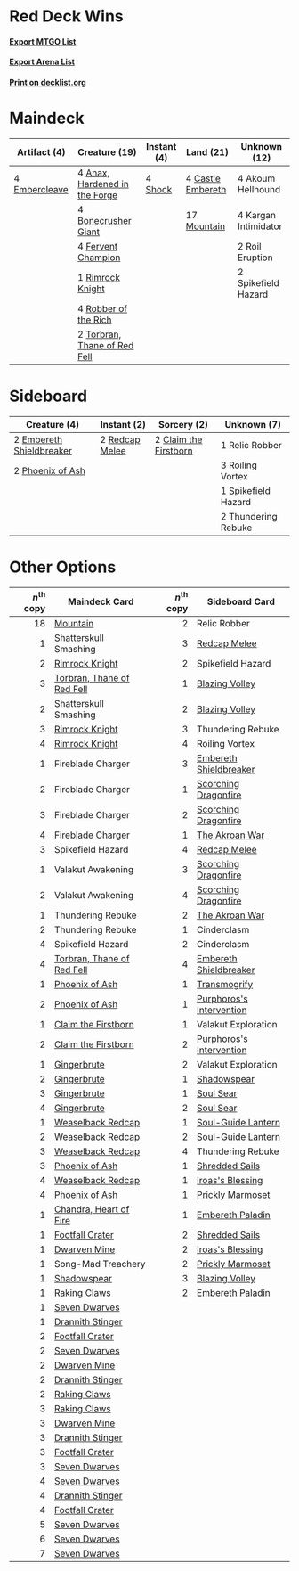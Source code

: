 # Red Deck Wins

#### [Export MTGO List](../collection/Red%20Deck%20Wins/Red%20Deck%20Wins.txt)
#### [Export Arena List](../collection/Red%20Deck%20Wins/Red%20Deck%20Wins_arena.txt)
#### [Print on decklist.org](http://decklist.org/?deckmain=4%09Akoum%20Hellhound%0A4%09Anax,%20Hardened%20in%20the%20Forge%0A4%09Bonecrusher%20Giant%0A4%09Castle%20Embereth%0A4%09Embercleave%0A4%09Fervent%20Champion%0A4%09Kargan%20Intimidator%0A17%09Mountain%0A1%09Rimrock%20Knight%0A4%09Robber%20of%20the%20Rich%0A2%09Roil%20Eruption%0A4%09Shock%0A2%09Spikefield%20Hazard%0A2%09Torbran,%20Thane%20of%20Red%20Fell&deckside=2%09Claim%20the%20Firstborn%0A2%09Embereth%20Shieldbreaker%0A2%09Phoenix%20of%20Ash%0A2%09Redcap%20Melee%0A1%09Relic%20Robber%0A3%09Roiling%20Vortex%0A1%09Spikefield%20Hazard%0A2%09Thundering%20Rebuke)
# Maindeck

|                                      Artifact (4)                                      |                                             Creature (19)                                              |                                   Instant (4)                                    |                                         Land (21)                                          |    Unknown (12)    |
|----------------------------------------------------------------------------------------|--------------------------------------------------------------------------------------------------------|----------------------------------------------------------------------------------|--------------------------------------------------------------------------------------------|--------------------|
|4 [Embercleave](http://gatherer.wizards.com/Pages/Card/Details.aspx?multiverseid=473082)|4 [Anax, Hardened in the Forge](http://gatherer.wizards.com/Pages/Card/Details.aspx?multiverseid=476376)|4 [Shock](http://gatherer.wizards.com/Pages/Card/Details.aspx?multiverseid=129732)|4 [Castle Embereth](http://gatherer.wizards.com/Pages/Card/Details.aspx?multiverseid=473201)|4 Akoum Hellhound   |
|                                                                                        |4 [Bonecrusher Giant](http://gatherer.wizards.com/Pages/Card/Details.aspx?multiverseid=473077)          |                                                                                  |17 [Mountain](http://gatherer.wizards.com/Pages/Card/Details.aspx?multiverseid=439859)      |4 Kargan Intimidator|
|                                                                                        |4 [Fervent Champion](http://gatherer.wizards.com/Pages/Card/Details.aspx?multiverseid=473086)           |                                                                                  |                                                                                            |2 Roil Eruption     |
|                                                                                        |1 [Rimrock Knight](http://gatherer.wizards.com/Pages/Card/Details.aspx?multiverseid=473099)             |                                                                                  |                                                                                            |2 Spikefield Hazard |
|                                                                                        |4 [Robber of the Rich](http://gatherer.wizards.com/Pages/Card/Details.aspx?multiverseid=473100)         |                                                                                  |                                                                                            |                    |
|                                                                                        |2 [Torbran, Thane of Red Fell](http://gatherer.wizards.com/Pages/Card/Details.aspx?multiverseid=473109) |                                                                                  |                                                                                            |                    |


# Sideboard

|                                           Creature (4)                                            |                                       Instant (2)                                       |                                          Sorcery (2)                                           |    Unknown (7)    |
|---------------------------------------------------------------------------------------------------|-----------------------------------------------------------------------------------------|------------------------------------------------------------------------------------------------|-------------------|
|2 [Embereth Shieldbreaker](http://gatherer.wizards.com/Pages/Card/Details.aspx?multiverseid=473084)|2 [Redcap Melee](http://gatherer.wizards.com/Pages/Card/Details.aspx?multiverseid=473097)|2 [Claim the Firstborn](http://gatherer.wizards.com/Pages/Card/Details.aspx?multiverseid=473080)|1 Relic Robber     |
|2 [Phoenix of Ash](http://gatherer.wizards.com/Pages/Card/Details.aspx?multiverseid=476399)        |                                                                                         |                                                                                                |3 Roiling Vortex   |
|                                                                                                   |                                                                                         |                                                                                                |1 Spikefield Hazard|
|                                                                                                   |                                                                                         |                                                                                                |2 Thundering Rebuke|


# Other Options

|*n*<sup>th</sup> copy|                                            Maindeck Card                                            |*n*<sup>th</sup> copy|                                          Sideboard Card                                           |
|--------------------:|-----------------------------------------------------------------------------------------------------|--------------------:|---------------------------------------------------------------------------------------------------|
|                   18|[Mountain](http://gatherer.wizards.com/Pages/Card/Details.aspx?multiverseid=439859)                  |                    2|Relic Robber                                                                                       |
|                    1|Shatterskull Smashing                                                                                |                    3|[Redcap Melee](http://gatherer.wizards.com/Pages/Card/Details.aspx?multiverseid=473097)            |
|                    2|[Rimrock Knight](http://gatherer.wizards.com/Pages/Card/Details.aspx?multiverseid=473099)            |                    2|Spikefield Hazard                                                                                  |
|                    3|[Torbran, Thane of Red Fell](http://gatherer.wizards.com/Pages/Card/Details.aspx?multiverseid=473109)|                    1|[Blazing Volley](http://gatherer.wizards.com/Pages/Card/Details.aspx?multiverseid=426821)          |
|                    2|Shatterskull Smashing                                                                                |                    2|[Blazing Volley](http://gatherer.wizards.com/Pages/Card/Details.aspx?multiverseid=426821)          |
|                    3|[Rimrock Knight](http://gatherer.wizards.com/Pages/Card/Details.aspx?multiverseid=473099)            |                    3|Thundering Rebuke                                                                                  |
|                    4|[Rimrock Knight](http://gatherer.wizards.com/Pages/Card/Details.aspx?multiverseid=473099)            |                    4|Roiling Vortex                                                                                     |
|                    1|Fireblade Charger                                                                                    |                    3|[Embereth Shieldbreaker](http://gatherer.wizards.com/Pages/Card/Details.aspx?multiverseid=473084)  |
|                    2|Fireblade Charger                                                                                    |                    1|[Scorching Dragonfire](http://gatherer.wizards.com/Pages/Card/Details.aspx?multiverseid=473101)    |
|                    3|Fireblade Charger                                                                                    |                    2|[Scorching Dragonfire](http://gatherer.wizards.com/Pages/Card/Details.aspx?multiverseid=473101)    |
|                    4|Fireblade Charger                                                                                    |                    1|[The Akroan War](http://gatherer.wizards.com/Pages/Card/Details.aspx?multiverseid=476375)          |
|                    3|Spikefield Hazard                                                                                    |                    4|[Redcap Melee](http://gatherer.wizards.com/Pages/Card/Details.aspx?multiverseid=473097)            |
|                    1|Valakut Awakening                                                                                    |                    3|[Scorching Dragonfire](http://gatherer.wizards.com/Pages/Card/Details.aspx?multiverseid=473101)    |
|                    2|Valakut Awakening                                                                                    |                    4|[Scorching Dragonfire](http://gatherer.wizards.com/Pages/Card/Details.aspx?multiverseid=473101)    |
|                    1|Thundering Rebuke                                                                                    |                    2|[The Akroan War](http://gatherer.wizards.com/Pages/Card/Details.aspx?multiverseid=476375)          |
|                    2|Thundering Rebuke                                                                                    |                    1|Cinderclasm                                                                                        |
|                    4|Spikefield Hazard                                                                                    |                    2|Cinderclasm                                                                                        |
|                    4|[Torbran, Thane of Red Fell](http://gatherer.wizards.com/Pages/Card/Details.aspx?multiverseid=473109)|                    4|[Embereth Shieldbreaker](http://gatherer.wizards.com/Pages/Card/Details.aspx?multiverseid=473084)  |
|                    1|[Phoenix of Ash](http://gatherer.wizards.com/Pages/Card/Details.aspx?multiverseid=476399)            |                    1|[Transmogrify](http://gatherer.wizards.com/Pages/Card/Details.aspx?multiverseid=485490)            |
|                    2|[Phoenix of Ash](http://gatherer.wizards.com/Pages/Card/Details.aspx?multiverseid=476399)            |                    1|[Purphoros's Intervention](http://gatherer.wizards.com/Pages/Card/Details.aspx?multiverseid=476402)|
|                    1|[Claim the Firstborn](http://gatherer.wizards.com/Pages/Card/Details.aspx?multiverseid=473080)       |                    1|Valakut Exploration                                                                                |
|                    2|[Claim the Firstborn](http://gatherer.wizards.com/Pages/Card/Details.aspx?multiverseid=473080)       |                    2|[Purphoros's Intervention](http://gatherer.wizards.com/Pages/Card/Details.aspx?multiverseid=476402)|
|                    1|[Gingerbrute](http://gatherer.wizards.com/Pages/Card/Details.aspx?multiverseid=473181)               |                    2|Valakut Exploration                                                                                |
|                    2|[Gingerbrute](http://gatherer.wizards.com/Pages/Card/Details.aspx?multiverseid=473181)               |                    1|[Shadowspear](http://gatherer.wizards.com/Pages/Card/Details.aspx?multiverseid=476487)             |
|                    3|[Gingerbrute](http://gatherer.wizards.com/Pages/Card/Details.aspx?multiverseid=473181)               |                    1|[Soul Sear](http://gatherer.wizards.com/Pages/Card/Details.aspx?multiverseid=485483)               |
|                    4|[Gingerbrute](http://gatherer.wizards.com/Pages/Card/Details.aspx?multiverseid=473181)               |                    2|[Soul Sear](http://gatherer.wizards.com/Pages/Card/Details.aspx?multiverseid=485483)               |
|                    1|[Weaselback Redcap](http://gatherer.wizards.com/Pages/Card/Details.aspx?multiverseid=473110)         |                    1|[Soul-Guide Lantern](http://gatherer.wizards.com/Pages/Card/Details.aspx?multiverseid=476488)      |
|                    2|[Weaselback Redcap](http://gatherer.wizards.com/Pages/Card/Details.aspx?multiverseid=473110)         |                    2|[Soul-Guide Lantern](http://gatherer.wizards.com/Pages/Card/Details.aspx?multiverseid=476488)      |
|                    3|[Weaselback Redcap](http://gatherer.wizards.com/Pages/Card/Details.aspx?multiverseid=473110)         |                    4|Thundering Rebuke                                                                                  |
|                    3|[Phoenix of Ash](http://gatherer.wizards.com/Pages/Card/Details.aspx?multiverseid=476399)            |                    1|[Shredded Sails](http://gatherer.wizards.com/Pages/Card/Details.aspx?multiverseid=479656)          |
|                    4|[Weaselback Redcap](http://gatherer.wizards.com/Pages/Card/Details.aspx?multiverseid=473110)         |                    1|[Iroas's Blessing](http://gatherer.wizards.com/Pages/Card/Details.aspx?multiverseid=476393)        |
|                    4|[Phoenix of Ash](http://gatherer.wizards.com/Pages/Card/Details.aspx?multiverseid=476399)            |                    1|[Prickly Marmoset](http://gatherer.wizards.com/Pages/Card/Details.aspx?multiverseid=479649)        |
|                    1|[Chandra, Heart of Fire](http://gatherer.wizards.com/Pages/Card/Details.aspx?multiverseid=485458)    |                    1|[Embereth Paladin](http://gatherer.wizards.com/Pages/Card/Details.aspx?multiverseid=473083)        |
|                    1|[Footfall Crater](http://gatherer.wizards.com/Pages/Card/Details.aspx?multiverseid=479638)           |                    2|[Shredded Sails](http://gatherer.wizards.com/Pages/Card/Details.aspx?multiverseid=479656)          |
|                    1|[Dwarven Mine](http://gatherer.wizards.com/Pages/Card/Details.aspx?multiverseid=473205)              |                    2|[Iroas's Blessing](http://gatherer.wizards.com/Pages/Card/Details.aspx?multiverseid=476393)        |
|                    1|Song-Mad Treachery                                                                                   |                    2|[Prickly Marmoset](http://gatherer.wizards.com/Pages/Card/Details.aspx?multiverseid=479649)        |
|                    1|[Shadowspear](http://gatherer.wizards.com/Pages/Card/Details.aspx?multiverseid=476487)               |                    3|[Blazing Volley](http://gatherer.wizards.com/Pages/Card/Details.aspx?multiverseid=426821)          |
|                    1|[Raking Claws](http://gatherer.wizards.com/Pages/Card/Details.aspx?multiverseid=479651)              |                    2|[Embereth Paladin](http://gatherer.wizards.com/Pages/Card/Details.aspx?multiverseid=473083)        |
|                    1|[Seven Dwarves](http://gatherer.wizards.com/Pages/Card/Details.aspx?multiverseid=473103)             |                     |                                                                                                   |
|                    1|[Drannith Stinger](http://gatherer.wizards.com/Pages/Card/Details.aspx?multiverseid=479633)          |                     |                                                                                                   |
|                    2|[Footfall Crater](http://gatherer.wizards.com/Pages/Card/Details.aspx?multiverseid=479638)           |                     |                                                                                                   |
|                    2|[Seven Dwarves](http://gatherer.wizards.com/Pages/Card/Details.aspx?multiverseid=473103)             |                     |                                                                                                   |
|                    2|[Dwarven Mine](http://gatherer.wizards.com/Pages/Card/Details.aspx?multiverseid=473205)              |                     |                                                                                                   |
|                    2|[Drannith Stinger](http://gatherer.wizards.com/Pages/Card/Details.aspx?multiverseid=479633)          |                     |                                                                                                   |
|                    2|[Raking Claws](http://gatherer.wizards.com/Pages/Card/Details.aspx?multiverseid=479651)              |                     |                                                                                                   |
|                    3|[Raking Claws](http://gatherer.wizards.com/Pages/Card/Details.aspx?multiverseid=479651)              |                     |                                                                                                   |
|                    3|[Dwarven Mine](http://gatherer.wizards.com/Pages/Card/Details.aspx?multiverseid=473205)              |                     |                                                                                                   |
|                    3|[Drannith Stinger](http://gatherer.wizards.com/Pages/Card/Details.aspx?multiverseid=479633)          |                     |                                                                                                   |
|                    3|[Footfall Crater](http://gatherer.wizards.com/Pages/Card/Details.aspx?multiverseid=479638)           |                     |                                                                                                   |
|                    3|[Seven Dwarves](http://gatherer.wizards.com/Pages/Card/Details.aspx?multiverseid=473103)             |                     |                                                                                                   |
|                    4|[Seven Dwarves](http://gatherer.wizards.com/Pages/Card/Details.aspx?multiverseid=473103)             |                     |                                                                                                   |
|                    4|[Drannith Stinger](http://gatherer.wizards.com/Pages/Card/Details.aspx?multiverseid=479633)          |                     |                                                                                                   |
|                    4|[Footfall Crater](http://gatherer.wizards.com/Pages/Card/Details.aspx?multiverseid=479638)           |                     |                                                                                                   |
|                    5|[Seven Dwarves](http://gatherer.wizards.com/Pages/Card/Details.aspx?multiverseid=473103)             |                     |                                                                                                   |
|                    6|[Seven Dwarves](http://gatherer.wizards.com/Pages/Card/Details.aspx?multiverseid=473103)             |                     |                                                                                                   |
|                    7|[Seven Dwarves](http://gatherer.wizards.com/Pages/Card/Details.aspx?multiverseid=473103)             |                     |                                                                                                   |

